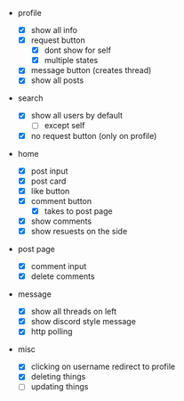 - profile

  - [x] show all info
  - [x] request button
    - [x] dont show for self
    - [x] multiple states
  - [x] message button (creates thread)
  - [x] show all posts

- search

  - [x] show all users by default
    - [ ] except self
  - [x] no request button (only on profile)

- home

  - [x] post input
  - [x] post card
  - [x] like button
  - [x] comment button
    - [x] takes to post page
  - [x] show comments
  - [x] show resuests on the side

- post page

  - [x] comment input
  - [x] delete comments

- message

  - [x] show all threads on left
  - [x] show discord style message
  - [x] http polling

- misc
  - [x] clicking on username redirect to profile
  - [x] deleting things
  - [ ] updating things
